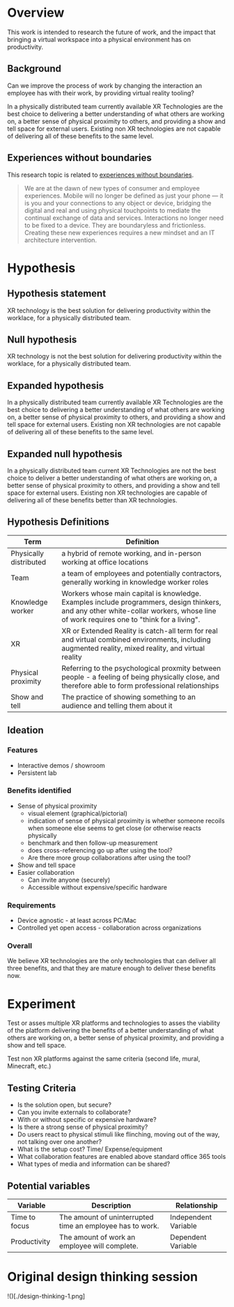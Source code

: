 # Overview

This work is intended to research the future of work, and the impact that bringing a virtual workspace into a physical environment has on productivity.

## Background

Can we improve the process of work by changing the interaction an employee has with their work, by providing virtual reality tooling?

In a physically distributed team currently available XR Technologies are the best choice to delivering a better understanding of what others are working on, a better sense of physical proximity to others, and providing a show and tell space for external users. Existing non XR technologies are not capable of delivering all of these benefits to the same level.

## Experiences without boundaries

This research topic is related to [experiences without boundaries](https://www.avanade.com/en/thinking/research-and-insights/trendlines).

> We are at the dawn of new types of consumer and employee experiences. Mobile will no longer be defined as just your phone — it is you and your connections to any object or device, bridging the digital and real and using physical touchpoints to mediate the continual exchange of data and services. Interactions no longer need to be fixed to a device. They are boundaryless and frictionless. Creating these new experiences requires a new mindset and an IT architecture intervention.

# Hypothesis

## Hypothesis statement

XR technology is the best solution for delivering productivity within the worklace, for a physically distributed team.

## Null hypothesis

XR technology is not the best solution for delivering productivity within the worklace, for a physically distributed team.

## Expanded hypothesis

In a physically distributed team currently available XR Technologies are the best choice to delivering a better understanding of what others are working on, a better sense of physical proximity to others, and providing a show and tell space for external users. Existing non XR technologies are not capable of delivering all of these benefits to the same level.

## Expanded null hypothesis

In a physically distributed team current XR Technologies are not the best choice to deliver a better understanding of what others are working on, a better sense of physical proximity to others, and providing a show and tell space for external users. Existing non XR technologies are capable of delivering all of these benefits better than XR technologies.

## Hypothesis Definitions

| Term                   | Definition                                                                                                                                                                           |
| ---------------------- | ------------------------------------------------------------------------------------------------------------------------------------------------------------------------------------ |
| Physically distributed | a hybrid of remote working, and in-person working at office locations                                                                                                                |
| Team                   | a team of employees and potentially contractors, generally working in knowledge worker roles                                                                                         |
| Knowledge worker       | Workers whose main capital is knowledge. Examples include programmers, design thinkers, and any other white-collar workers, whose line of work requires one to "think for a living". |
| XR                     | XR or Extended Reality is catch-all term for real and virtual combined environments, including augmented reality, mixed reality, and virtual reality                                 |
| Physical proximity     | Referring to the psychological proxmity between people - a feeling of being physically close, and therefore able to form professional relationships                                  |
| Show and tell          | The practice of showing something to an audience and telling them about it                                                                                                           |

## Ideation

### Features

- Interactive demos / showroom
- Persistent lab

### Benefits identified

- Sense of physical proximity
  - visual element (graphical/pictorial)
  - indication of sense of physical proximity is whether someone recoils when someone else seems to get close (or otherwise reacts physically
  - benchmark and then follow-up measurement
  - does cross-referencing go up after using the tool?
  - Are there more group collaborations after using the tool?
- Show and tell space
- Easier collaboration
  - Can invite anyone (securely)
  - Accessible without expensive/specific hardware

### Requirements

- Device agnostic - at least across PC/Mac
- Controlled yet open access - collaboration across organizations

### Overall

We believe XR technologies are the only technologies that can deliver all three benefits, and that they are mature enough to deliver these benefits now.

# Experiment

Test or asses multiple XR platforms and technologies to asses the viability of the platform delivering the benefits of a better understanding of what others are working on, a better sense of physical proximity, and providing a show and tell space.

Test non XR platforms against the same criteria (second life, mural, Minecraft, etc.)

## Testing Criteria

- Is the solution open, but secure?
- Can you invite externals to collaborate?
- With or without specific or expensive hardware?
- Is there a strong sense of physical proximity?
- Do users react to physical stimuli like flinching, moving out of the way, not talking over one another?
- What is the setup cost? Time/ Expense/equipment
- What collaboration features are enabled above standard office 365 tools
- What types of media and information can be shared?

## Potential variables

| Variable      | Description                                               | Relationship         |
| ------------- | --------------------------------------------------------- | -------------------- |
| Time to focus | The amount of uninterrupted time an employee has to work. | Independent Variable |
| Productivity  | The amount of work an employee will complete.             | Dependent Variable   |

# Original design thinking session

!()[./design-thinking-1.png]
